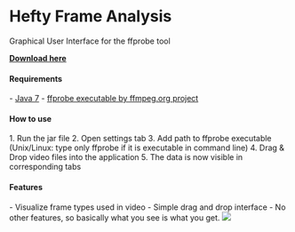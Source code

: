 Hefty Frame Analysis
====================

<p>Graphical User Interface for the ffprobe tool</p>

<a href="https://github.com/SHOTbyGUN/hefty-frame-analysis/releases"><p><b>Download here</b></p></a>

<h4>Requirements</h4>
  - <a href="http://java.com" target="_blank">Java 7</a>
  - <a href="http://www.ffmpeg.org/download.html" target="_blank">ffprobe executable by ffmpeg.org project</a>

<h4>How to use</h4>
  1. Run the jar file
  2. Open settings tab
  3. Add path to ffprobe executable (Unix/Linux: type only ffprobe if it is executable in command line)
  4. Drag & Drop video files into the application
  5. The data is now visible in corresponding tabs

<h4>Features</h4>
  - Visualize frame types used in video
  - Simple drag and drop interface
  - No other features, so basically what you see is what you get.

<img src="http://i.imgur.com/rZq5X3Z.png" />
